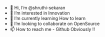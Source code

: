- 👋 Hi, I’m @shruthi-sekaran
- 👀 I’m interested in Innovation
- 🌱 I’m currently learning How to learn
- 💞️ I’m looking to collaborate on OpenSource
- 📫 How to reach me - Github Obviously !!

<!---
shruthi-sekaran/shruthi-sekaran is a ✨ special ✨ repository because its `README.md` (this file) appears on your GitHub profile.
You can click the Preview link to take a look at your changes.
--->
